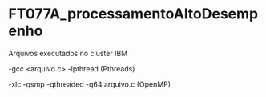 # FT077A_processamentoAltoDesempenho

Arquivos executados no cluster IBM

-gcc <arquivo.c> -lpthread (Pthreads)


-xlc -qsmp -qthreaded -q64 arquivo.c (OpenMP)
